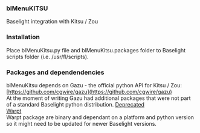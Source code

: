 ### blMenuKITSU
Baselight integration with Kitsu / Zou

### Installation

Place blMenuKitsu.py file and blMenuKitsu.packages folder to Baselight scripts folder (i.e. /usr/fl/scripts).

### Packages and dependendencies

blMenuKitsu depends on Gazu - the official python API for Kitsu / Zou:  
[https://github.com/cgwire/gazu](https://github.com/cgwire/gazu)  
At the moment of writing Gazu had additional packages that were not part of a standard Baselight python distribution.
[Deprecated](https://pypi.org/project/Deprecated/#files)  
[Warpt](https://pypi.org/project/wrapt/#files)  
Warpt package are binary and dependant on a platform and python version so it might need to be updated for newer Baselight versions.